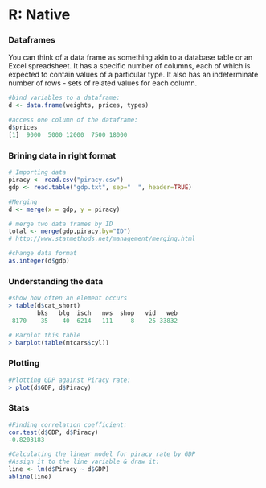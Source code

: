 # R: Native



### Dataframes

You can think of a data frame as something akin to a database table or an Excel spreadsheet. It has a specific number of columns, each of which is expected to contain values of a particular type. It also has an indeterminate number of rows - sets of related values for each column.

```R
#bind variables to a dataframe:
d <- data.frame(weights, prices, types)

#access one column of the dataframe:
d$prices
[1]  9000  5000 12000  7500 18000
```



### Brining data in right format
```R
# Importing data
piracy <- read.csv("piracy.csv")
gdp <- read.table("gdp.txt", sep="  ", header=TRUE)

#Merging
d <- merge(x = gdp, y = piracy)

# merge two data frames by ID
total <- merge(gdp,piracy,by="ID")
# http://www.statmethods.net/management/merging.html

#change data format
as.integer(d$gdp)
```


### Understanding the data
```r
#show how often an element occurs
> table(d$cat_short)
        bks   blg  isch   nws  shop   vid   web
 8170    35    40  6214   111     8    25 33832

# Barplot this table
> barplot(table(mtcars$cyl))

```

### Plotting

```R
#Plotting GDP against Piracy rate:
> plot(d$GDP, d$Piracy)
```


### Stats

```R
#Finding correlation coefficient:
cor.test(d$GDP, d$Piracy)
-0.8203183

#Calculating the linear model for piracy rate by GDP
#Assign it to the line variable & draw it:
line <- lm(d$Piracy ~ d$GDP)
abline(line)
```
